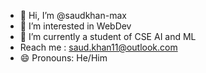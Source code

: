 - 👋 Hi, I’m @saudkhan-max
- 👀 I’m interested in WebDev
- 🌱 I’m currently a student of CSE AI and ML 
- Reach me : saud.khan11@outlook.com
- 😄 Pronouns: He/Him

  
<!---
saudkhan-max/saudkhan-max is a ✨ special ✨ repository because its `README.md` (this file) appears on your GitHub profile.
You can click the Preview link to take a look at your changes.
--->
